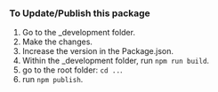 ### To Update/Publish this package

1. Go to the \_development folder.
2. Make the changes.
3. Increase the version in the Package.json.
4. Within the \_development folder, run `npm run build`.
5. go to the root folder: `cd ..`.
6. run `npm publish`.
